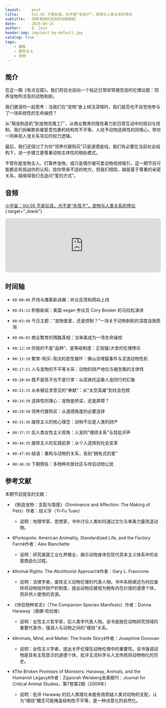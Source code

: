 ```yaml
---
layout:     post
title:      Vol.05 不是玩具，也不是“毛孩子”，宠物与人类关系的悖论
subtitle:   饲养宠物所涉及的动物剥削
date:       2025-04-15
author:     Q, Jojo
header-img: img/post-bg-default.jpg
catalog: true
tags:
    - 播客
    - 废除主义
    - 宠物
---
```


## 简介

在这一期《有点豆腐》，我们将目光投向一个贴近日常却常被忽视的伦理议题：饲养宠物所涉及的动物剥削。

我们邀请你一起思考：当我们在“宠物”身上倾注深情时，我们是否也不自觉地参与了一场系统性的生命操控？

从“萌宠制造机”到宠物克隆工厂、从商业繁育的隐性暴力到日常互动中的规训与控制，我们拆解那些被爱意包裹的结构性不平等，人给予动物选择性的同情心，带你一同审视人宠关系背后的权力逻辑。

最后，我们还探讨了为何“领养代替购买”只是道德底线，我们有必要在当前社会结构下，进一步建立更尊重动物主体性的相处模式。

不管你是宠物主人、打算养宠物，或只是偶尔被可爱动物视频吸引，这一期节目可能都会有挑战你的认知，给你带来不适的地方。但我们相信，越是基于尊重的亲密关系，越值得我们去追问“爱的方式”。

## 音频

[小宇宙：Vol.05 不是玩具，也不是“毛孩子”，宠物与人类关系的悖论](https://www.xiaoyuzhoufm.com/episode/67fe46491f1db84a566c45cd){:target="_blank"}

<iframe allow="autoplay *; encrypted-media *; fullscreen *; clipboard-write" frameborder="0" height="175" style="width:100%;max-width:660px;overflow:hidden;border-radius:10px;" sandbox="allow-forms allow-popups allow-same-origin allow-scripts allow-storage-access-by-user-activation allow-top-navigation-by-user-activation" src="https://embed.podcasts.apple.com/cn/podcast/vol-05-%E4%B8%8D%E6%98%AF%E7%8E%A9%E5%85%B7-%E4%B9%9F%E4%B8%8D%E6%98%AF-%E6%AF%9B%E5%AD%A9%E5%AD%90-%E5%AE%A0%E7%89%A9%E4%B8%8E%E4%BA%BA%E7%B1%BB%E5%85%B3%E7%B3%BB%E7%9A%84%E6%82%96%E8%AE%BA/id1794418651?i=1000703588275"></iframe>

## 时间轴 

* `00:00:00` 开场与播客新进展：听众反馈和网站上线

* `00:01:13` 积极新闻：美国 vegan 参议员 Cory Booker 的马拉松演讲

* `00:03:48` 今日主题：“宠物是爱，还是控制？”一场关于动物剥削的深度自我质询

* `00:06:03` 商业繁育的残酷真相：当审美成为一场生命操控

* `00:12:30` 你挑的不是“品种”，是等级制度：正规猫/犬舍的伦理悖论

* `00:15:10` 繁育-购买-淘汰的恶性循环：佛山活埋猫事件与流浪动物危机

* `00:17:51` 人与宠物的不平等关系：动物的财产地位与被忽略的主体性

* `00:20:04` 既不是孩子也不是行李：从高铁托运看人宠同行的幻象

* `00:22:15` 从未被征求意见的“奉献”：从“太空英雄”到社会包袱

* `00:24:30` 选择性同理心：宠物是桥梁，还是屏障？

* `00:29:50` 领养代替购买：从道德角度的必要选择

* `00:31:36` 废除主义的核心理念：动物不应是人类的财产

* `00:37:37` 后人类女性主义视角：人宠的"缠绕关系"与其批评声

* `00:44:35` 废除主义的实践前景：从个人选择到社会变革

* `00:47:05` 结语：重构与动物的关系，告别“拥有式的爱”

* `00:48:36` 下期预告：多物种共居社区与伴侣动物公民


## 参考文献

本期节目提及的文献：

* 《制造宠物：支配与情感》（Dominance and Affection: The Making of Pets）作者：段义孚（Yi-Fu Tuan）
  * 说明：地理学家、思想家，书中讨论人类如何通过文化与审美力量改造动物。

* 《Porkopolis: American Animality, Standardized Life, and the Factory Farm》作者：Alex Blanchette
  * 说明：研究美国工业化养猪业，揭示动物身体在现代资本主义体系中的全面商品化过程。

* 《Animal Rights: The Abolitionist Approach》作者：Gary L. Francione
  * 说明：法律学者，废除主义动物伦理的代表人物。书中系统阐述为何应废除将动物视作财产的制度，提出动物应被视为拥有内在价值的道德个体，而非供人使用的资源。

* 《伴侣物种宣言》（The Companion Species Manifesto）作者：Donna Haraway（唐娜·哈拉维）
  * 说明：女性主义哲学家，后人类学代表人物。该书是她在动物研究领域的重要代表作，强调人与动物之间的“缠绕”关系。

* 《Animals, Mind, and Matter: The Inside Story》作者：Josephine Donovan
  * 说明：女性主义学者，提出关怀伦理在动物伦理中的重要性。该书强调动物是具有主观意识的道德个体，批评主流科学与人文传统将动物物化的历史。

* 《The Broken Promises of Monsters: Haraway, Animals, and the Humanist Legacy》作者：Zipporah Weisberg发表期刊：Journal for Critical Animal Studies，第7卷第2期（2009年）
  * 说明：批评 Haraway 的后人类理论未能有效质疑人类对动物的支配，认为“缠绕”概念可能掩盖结构性不平等，是一种诗意化的自然化。

